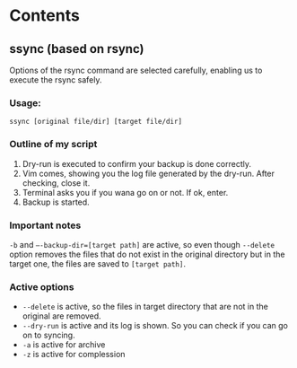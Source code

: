 # Contents

## ssync (based on rsync)
Options of the rsync command are selected carefully, enabling us to execute the rsync safely.

### Usage:
`ssync [original file/dir] [target file/dir]`

### Outline of my script
1. Dry-run is executed to confirm your backup is done correctly.
2. Vim comes, showing you the log file generated by the dry-run. After checking, close it.
3. Terminal asks you if you wana go on or not. If ok, enter.
4. Backup is started.

### Important notes
`-b` and `–-backup-dir=[target path]` are active, 
so even though `--delete` option removes the files that do not exist in the original directory but in the target one, 
the files are saved to `[target path]`.

### Active options
- `--delete` is active, so the files in target directory that are not in the original are removed.
- `--dry-run` is active and its log is shown. So you can check if you can go on to syncing.
- `-a` is active for archive
- `-z` is active for complession
